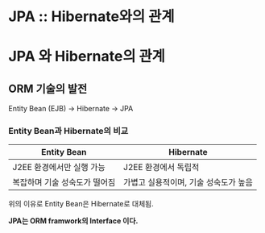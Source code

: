 # JPA :: Hibernate와의 관계

# JPA 와 Hibernate의 관계

## ORM 기술의 발전

Entity Bean (EJB) → Hibernate → JPA

### Entity Bean과 Hibernate의 비교

| Entity Bean | Hibernate |
| --- | --- |
| J2EE 환경에서만 실행 가능 | J2EE 환경에서 독립적 |
| 복잡하며 기술 성숙도가 떨어짐 | 가볍고 실용적이며, 기술 성숙도가 높음 |

위의 이유로 Entity Bean은 Hibernate로 대체됨.

**JPA는 ORM framwork의 Interface 이다.**

